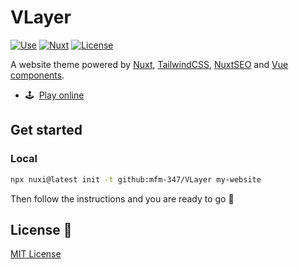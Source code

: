 # VLayer

[![Use][version-src]][version-href]
[![Nuxt][nuxt-src]][nuxt-href]
[![License][license-src]][license-href]

A website theme powered by [Nuxt](https://nuxt.com), [TailwindCSS](https://tailwindcss.com), [NuxtSEO](https://nuxtseo.com) and [Vue components](https://vuejs.org).

- 🕹&nbsp; [Play online](https://githubblitz.com/MFM-347/VLayer/tree/main)

## Get started

### Local

```bash
npx nuxi@latest init -t github:mfm-347/VLayer my-website
```

Then follow the instructions and you are ready to go :rocket:

## License 📎

[MIT License](./LICENSE)

<!-- Badges -->

[license-src]: https://img.shields.io/github/license/Atinux/content-wind.svg?style=flat&colorA=18181B&colorB=28CF8D
[license-href]: https://github.com/Atinux/content-wind/blob/main/LICENSE
[version-src]: https://img.shields.io/npm/v/@tfs-8/v-layer?style=flat&colorA=18181B&colorB=28CF8D
[version-href]: https://github.com/MFM-347/VLayer/
[nuxt-src]: https://img.shields.io/badge/Nuxt-18181B?&logo=nuxt.js
[nuxt-href]: https://nuxt.com
